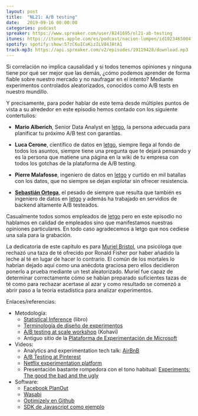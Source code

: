 ```yaml
---
layout: post
title:  "NL21: A/B testing"
date:   2019-09-16 00:00:00
categories: podcast
spreaker: https://www.spreaker.com/user/8241695/nl21-ab-testing
itunes: https://itunes.apple.com/es/podcast/nacion-lumpen/id1023465004?l=en&mt=2
spotify: spotify:show:57zC6uICaKizILV84JAtA1
track-mp3: https://api.spreaker.com/v2/episodes/19119428/download.mp3
---
```


Si correlación no implica causalidad y si todos tenemos opiniones y ninguna 
tiene por qué ser mejor que las demás, ¿cómo podemos aprender de forma fiable
sobre nuestro mercado y no naufragar en el intento? Mediante experimentos
controlados aleatorizados, conocidos como A/B tests en nuestro mundillo.

Y precisamente, para poder hablar de este tema desde múltiples puntos de vista
a su alrededor en este episodio hemos contado con los siguiente contertulios:

 - **Mario Alberich**, Senior Data Analyst en [letgo][letgo], la persona
     adecuada para planificar tu próximo A/B test con garantías.

 - **Luca Cerone**, científico de datos en [letgo][letgo], siempre llega al
     fondo de todos los asuntos, siempre tiene una pregunta que te dejará
     pensando y es la persona que matiene una página en la wiki de tu empresa
     con todos los gotchas de la plataforma de A/B testing.

 - **Pierre Malafosse**, ingeniero de datos en [letgo][letgo] y curtido en mil
     batallas con los datos, que no siempre se dejan explotar sin ofrecer
     resistencia.

 - **[Sebastián Ortega][sortega]**, el pesado de siempre que resulta que también es
     ingeniero de datos en [letgo][letgo] y además ha trabajado en servidios
     de backend altamente A/B testeados.

[letgo]: https://we.letgo.com/careers
[sortega]: https://twitter.com/_sortega

Casualmente todos somos empleados de [letgo][letgo] pero en este episodio no hablamos en
calidad de empleados sino que manifestamos nuestras opiniones particulares. En todo
caso agradecemos a letgo que nos cediese una sala para la grabación.

La dedicatoria de este capítulo es para [Muriel Bristol][mbristol], una psicóloga
que rechazó una taza de té ofrecido por Ronald Fisher por haber añadido la leche al
té en lugar de hacer lo contrario.  El común de los mortales lo habrían dejado aquí
como una anécdota graciosa pero ellos decidieron ponerlo a prueba mediante un test
aleatorizado.  Muriel fue capaz de determinar correctamente cómo se habían preparado
suficientes tazas de té como para rechazar acertase al azar y como resultado se
comenzó a abrir paso a la teoría estadística para analizar experimentos.

[mbristol]: https://en.wikipedia.org/wiki/Muriel_Bristol

Enlaces/referencias:

- Metodología:
    - [Statistical Inference](https://www.amazon.com/Statistical-Inference-George-Casella/dp/0534243126/) (libro)
    - [Terminología de diseño de experimentos](http://users.stat.umn.edu/~gary/book/fcdae.pdf)
    - [A/B testing at scale workshop](http://bit.ly/2017ABTestingTutorial) (Kohavi)
   - Antiguo sitio de la [Plataforma de Experimentación de Microsoft](https://exp-platform.com/)
- Videos:
    - Analytics and experimentation tech talk: [AirBnB](https://www.youtube.com/watch?v=4YKbASrSdWc)
    - [A/B Testing at Pinterest](https://www.youtube.com/watch?v=MZTHghbPjbE)
    - [Netflix experimentation platform](https://www.youtube.com/watch?v=im-TIAtDt5w)
    - Presentación bastante rompedora con el tono habitual: [Experiments: The good the bad and the ugly](https://www.youtube.com/watch?v=wq3_UYoM7Oc)
- Software:
    - [Facebook PlanOut](https://facebook.github.io/planout/)
    - [Wasabi](https://github.com/intuit/wasabi)
    - [Optimizely en Github](https://github.com/optimizely/)
    - [SDK de Javascript como ejemplo](https://github.com/optimizely/javascript-sdk)
